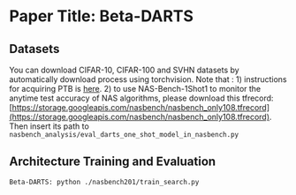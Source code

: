 # Paper Title: Beta-DARTS

## Datasets
You can download CIFAR-10, CIFAR-100 and SVHN datasets by automatically download process using torchvision.
Note that : 1) instructions for acquiring PTB is [here](https://github.com/salesforce/awd-lstm-lm/blob/master/getdata.sh). 
2) to use NAS-Bench-1Shot1 to monitor the anytime test accuracy of NAS algorithms, please download this tfrecord:
[https://storage.googleapis.com/nasbench/nasbench_only108.tfrecord](https://storage.googleapis.com/nasbench/nasbench_only108.tfrecord).
Then insert its path to ```nasbench_analysis/eval_darts_one_shot_model_in_nasbench.py```

## Architecture Training and Evaluation

```Beta-DARTS: python ./nasbench201/train_search.py```



